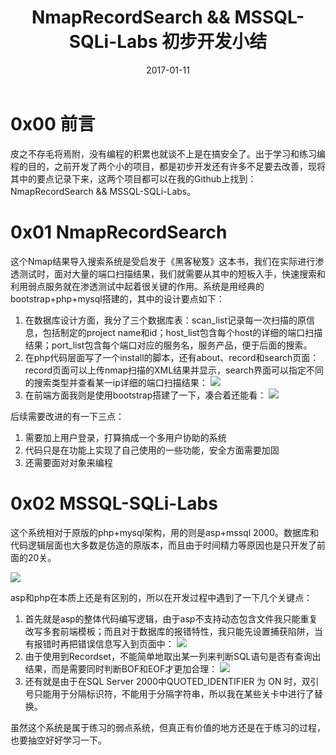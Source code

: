 ﻿---
title: "NmapRecordSearch && MSSQL-SQLi-Labs 初步开发小结"
date: 2017-01-11
---

# 0x00 前言

皮之不存毛将焉附，没有编程的积累也就谈不上是在搞安全了。出于学习和练习编程的目的，之前开发了两个小的项目，都是初步开发还有许多不足要去改善，现将其中的要点记录下来，这两个项目都可以在我的Github上找到：NmapRecordSearch && MSSQL-SQLi-Labs。

# 0x01 NmapRecordSearch

这个Nmap结果导入搜索系统是受启发于《黑客秘笈》这本书，我们在实际进行渗透测试时，面对大量的端口扫描结果，我们就需要从其中的短板入手，快速搜索和利用弱点服务就在渗透测试中起着很关键的作用。系统是用经典的bootstrap+php+mysql搭建的，其中的设计要点如下：

1. 在数据库设计方面，我分了三个数据库表：scan_list记录每一次扫描的原信息，包括制定的project name和id；host_list包含每个host的详细的端口扫描结果；port_list包含每个端口对应的服务名，服务产品，便于后面的搜索。
2. 在php代码层面写了一个install的脚本，还有about、record和search页面：record页面可以上传nmap扫描的XML结果并显示，search界面可以指定不同的搜索类型并查看某一ip详细的端口扫描结果：
    ![][1]
3. 在前端方面我则是使用bootstrap搭建了一下，凑合着还能看：
    ![][2]

后续需要改进的有一下三点：

1. 需要加上用户登录，打算搞成一个多用户协助的系统
2. 代码只是在功能上实现了自己使用的一些功能，安全方面需要加固
3. 还需要面对对象来编程

# 0x02 MSSQL-SQLi-Labs

这个系统相对于原版的php+mysql架构，用的则是asp+mssql 2000。数据库和代码逻辑层面也大多数是仿造的原版本，而且由于时间精力等原因也是只开发了前面的20关。

![][3]

asp和php在本质上还是有区别的，所以在开发过程中遇到了一下几个关键点：

1. 首先就是asp的整体代码编写逻辑，由于asp不支持动态包含文件我只能重复改写多套前端模板；而且对于数据库的报错特性，我只能先设置捕获陷阱，当有报错时再把错误信息写入到页面中：
    ![][4]
2. 由于使用到Recordset，不能简单地取出某一列来判断SQL语句是否有查询出结果，而是需要同时判断BOF和EOF才更加合理：
    ![][5]
3. 还有就是由于在SQL Server 2000中QUOTED_IDENTIFIER 为 ON 时，双引号只能用于分隔标识符，不能用于分隔字符串，所以我在某些关卡中进行了替换。

虽然这个系统是属于练习的弱点系统，但真正有价值的地方还是在于练习的过程，也要抽空好好学习一下。

[1]: http://ojyzyrhpd.bkt.clouddn.com/20170111/1.png
[2]: http://ojyzyrhpd.bkt.clouddn.com/20170111/2.png
[3]: http://ojyzyrhpd.bkt.clouddn.com/20170111/3.png
[4]: http://ojyzyrhpd.bkt.clouddn.com/20170111/4.png
[5]: http://ojyzyrhpd.bkt.clouddn.com/20170111/5.jpg
